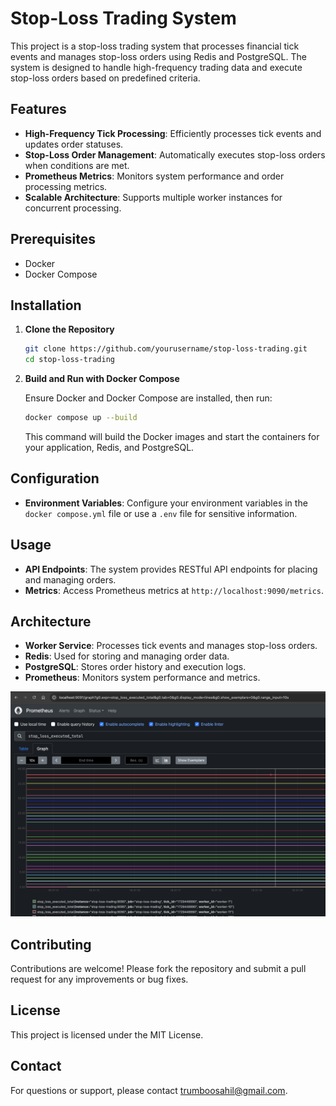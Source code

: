 # Stop-Loss Trading System

This project is a stop-loss trading system that processes financial tick events and manages stop-loss orders using Redis and PostgreSQL. The system is designed to handle high-frequency trading data and execute stop-loss orders based on predefined criteria.

## Features

- **High-Frequency Tick Processing**: Efficiently processes tick events and updates order statuses.
- **Stop-Loss Order Management**: Automatically executes stop-loss orders when conditions are met.
- **Prometheus Metrics**: Monitors system performance and order processing metrics.
- **Scalable Architecture**: Supports multiple worker instances for concurrent processing.

## Prerequisites

- Docker
- Docker Compose

## Installation

1. **Clone the Repository**

   ```bash
   git clone https://github.com/yourusername/stop-loss-trading.git
   cd stop-loss-trading
   ```
2. **Build and Run with Docker Compose**

   Ensure Docker and Docker Compose are installed, then run:

   ```bash
   docker compose up --build
   ```

   This command will build the Docker images and start the containers for your application, Redis, and PostgreSQL.

## Configuration

- **Environment Variables**: Configure your environment variables in the `docker compose.yml` file or use a `.env` file for sensitive information.

## Usage

- **API Endpoints**: The system provides RESTful API endpoints for placing and managing orders.
- **Metrics**: Access Prometheus metrics at `http://localhost:9090/metrics`.

## Architecture

- **Worker Service**: Processes tick events and manages stop-loss orders.
- **Redis**: Used for storing and managing order data.
- **PostgreSQL**: Stores order history and execution logs.
- **Prometheus**: Monitors system performance and metrics.


![1729450115964](image/README/1729450115964.png)

## Contributing

Contributions are welcome! Please fork the repository and submit a pull request for any improvements or bug fixes.

## License

This project is licensed under the MIT License.

## Contact

For questions or support, please contact [trumboosahil@gmail.com](mailto:trumboosahil@gmail.com).
